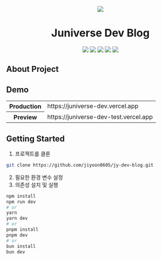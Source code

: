 <p align='center'>
<img src='https://github.com/jiyoon0605/jy-dev-blog/assets/49777530/7f2c1c04-e60c-4f43-ab15-3553e587ec53'/>
</p>
<h1 align='center'>
Juniverse Dev Blog
</h1>
<div align='center'>
<div>
  <img src="https://img.shields.io/badge/Next.js-000000?style=for-the-badge&logo=Next.js&logoColor=white">
  <img src="https://img.shields.io/badge/Typescript-3178C6?style=for-the-badge&logo=Typescript&logoColor=white">
  <img src="https://img.shields.io/badge/tailwindcss-06B6D4?style=for-the-badge&logo=tailwind css&logoColor=white">
  <img src="https://img.shields.io/badge/strapi-4945FF?style=for-the-badge&logo=strapi&logoColor=white">
  <img src="https://img.shields.io/badge/chart.js-FF6384?style=for-the-badge&logo=chart.js&logoColor=white">
</div>
</div>

## About Project

## Demo
<table>
  <tr>
    <th>Production</th>
    <td>https://juniverse-dev.vercel.app</td>
  </tr>
  <tr>
    <th>Preview</th>
    <td>https://juniverse-dev-test.vercel.app</td>
  </tr>
</table>

## Getting Started

1. 프로젝트를 클론
```bash
git clone https://github.com/jiyoon0605/jy-dev-blog.git
```
2. 필요한 환경 변수 설정
3. 의존성 설치 및 실행
```bash
npm install
npm run dev
# or
yarn
yarn dev
# or
pnpm install
pnpm dev
# or
bun install
bun dev
```

